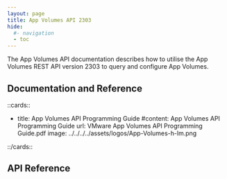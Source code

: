 ```yaml
---
layout: page
title: App Volumes API 2303
hide:
  #- navigation
  - toc
---
```


The App Volumes API documentation describes how to utilise the App Volumes REST API version 2303 to query and configure App Volumes.

## Documentation and Reference

::cards::

- title: App Volumes API Programming Guide
  #content: App Volumes API Programming Guide
  url: VMware App Volumes API Programming Guide.pdf
  image: ../../../../assets/logos/App-Volumes-h-lm.png

::/cards::

## API Reference

<swagger-ui src="swagger.json"/>

